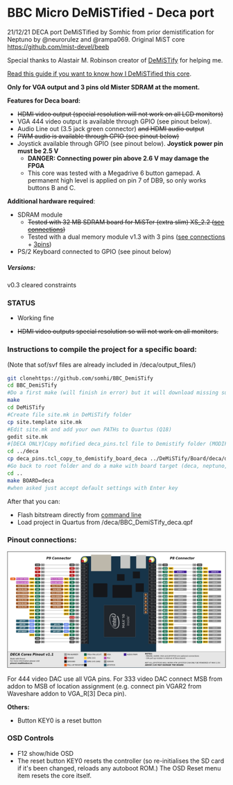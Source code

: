 # BBC Micro DeMiSTified - Deca port

21/12/21 DECA port DeMiSTified by Somhic from prior demistification for Neptuno by @neurorulez and @rampa069. Original MiST core https://github.com/mist-devel/beeb

Special thanks to Alastair M. Robinson creator of [DeMiSTify](https://github.com/robinsonb5/DeMiSTify) for helping me. 

[Read this guide if you want to know how I DeMiSTified this core](https://github.com/DECAfpga/DECA_board/tree/main/Tutorials/DeMiSTify).

**Only for VGA output and 3 pins old Mister SDRAM at the moment.**

**Features for Deca board:**

* ~~HDMI video output (special resolution will not work on all LCD monitors)~~
* VGA 444 video output is available through GPIO (see pinout below). 
* Audio Line out (3.5 jack green connector) ~~and HDMI audio output~~
* ~~PWM audio is available through GPIO (see pinout below)~~
* Joystick available through GPIO  (see pinout below).  **Joystick power pin must be 2.5 V**
  * **DANGER: Connecting power pin above 2.6 V may damage the FPGA**
  * This core was tested with a Megadrive 6 button gamepad. A permanent high level is applied on pin 7 of DB9, so only works buttons B and C.

**Additional hardware required**:

- SDRAM module
  - ~~Tested with 32 MB SDRAM board for MiSTer (extra slim) XS_2.2 ([see connections](https://github.com/SoCFPGA-learning/DECA/tree/main/Projects/sdram_mister_deca))~~
  - Tested with a dual memory module v1.3 with 3 pins ([see connections](https://github.com/SoCFPGA-learning/DECA/tree/main/Projects/sdram_mister_deca) + [3pins](https://github.com/DECAfpga/DECA_board/blob/main/Sdram_mister_deca/README_3pins.md))
- PS/2 Keyboard connected to GPIO  (see pinout below)

##### Versions:

v0.3 cleared constraints

### STATUS

* Working fine

* ~~HDMI video outputs special resolution so will not work on all monitors.~~ 

### Instructions to compile the project for a specific board:

(Note that sof/svf files are already included in /deca/output_files/)

```sh
git clonehttps://github.com/somhi/BBC_DemiSTify
cd BBC_DemiSTify
#Do a first make (will finish in error) but it will download missing submodules 
make
cd DeMiSTify
#Create file site.mk in DeMiSTify folder 
cp site.template site.mk
#Edit site.mk and add your own PATHs to Quartus (Q18)
gedit site.mk
#[DECA ONLY]Copy mofified deca_pins.tcl file to Demistify folder (MODIFICATION FOR 3 PINS SDRAM. THIS IS A TEMPORARY FIX)
cd ../deca
cp deca_pins.tcl_copy_to_demistify_board_deca ../DeMiSTify/Board/deca/deca_pins.tcl 
#Go back to root folder and do a make with board target (deca, neptuno, uareloaded, atlas_cyc). If not specified it will compile for all targets.
cd ..
make BOARD=deca
#when asked just accept default settings with Enter key
```

After that you can:

* Flash bitstream directly from [command line](https://github.com/DECAfpga/DECA_binaries#flash-bitstream-to-fgpa-with-quartus)
* Load project in Quartus from /deca/BBC_DemiSTify_deca.qpf 

### Pinout connections:

![pinout_deca](pinout_deca.png)

For 444 video DAC use all VGA pins. For 333 video DAC connect MSB from addon to MSB of location assignment (e.g. connect pin VGAR2 from Waveshare addon to VGA_R[3] Deca pin).

**Others:**

* Button KEY0 is a reset button

### OSD Controls

* F12 show/hide OSD 
* The reset button KEY0 resets the controller (so re-initialises the SD card if it's been changed, reloads any autoboot ROM.) The OSD Reset menu item resets the core itself.

